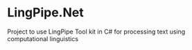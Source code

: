 # LingPipe.Net
Project to use LingPipe Tool kit in C# for processing text using computational linguistics
